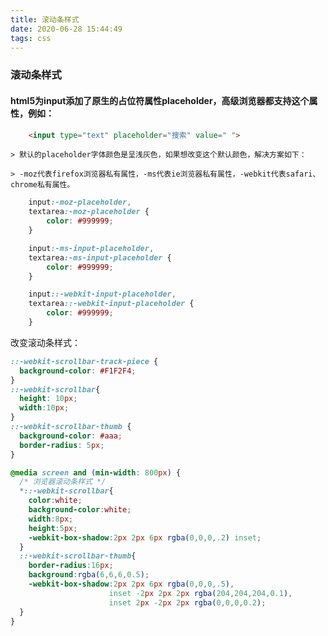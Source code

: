 ```yaml
---
title: 滚动条样式
date: 2020-06-28 15:44:49
tags: css
---
```

### 滚动条样式

   #### html5为input添加了原生的占位符属性placeholder，高级浏览器都支持这个属性，例如：
``` html
    <input type="text" placeholder="搜索" value=" ">
```
    > 默认的placeholder字体颜色是呈浅灰色，如果想改变这个默认颜色，解决方案如下：

    > -moz代表firefox浏览器私有属性，-ms代表ie浏览器私有属性，-webkit代表safari、chrome私有属性。
``` css
    input:-moz-placeholder,
    textarea:-moz-placeholder {
        color: #999999;
    }

    input:-ms-input-placeholder,
    textarea:-ms-input-placeholder {
        color: #999999;
    }

    input::-webkit-input-placeholder,
    textarea::-webkit-input-placeholder {
        color: #999999;
    }
```


改变滚动条样式：
``` css
::-webkit-scrollbar-track-piece {
  background-color: #F1F2F4;
}
::-webkit-scrollbar{
  height: 10px;
  width:10px;
}
::-webkit-scrollbar-thumb {
  background-color: #aaa;
  border-radius: 5px;
}
```


```css
@media screen and (min-width: 800px) {
  /* 浏览器滚动条样式 */
  *::-webkit-scrollbar{
    color:white;
    background-color:white;
    width:8px;
    height:5px;
    -webkit-box-shadow:2px 2px 6px rgba(0,0,0,.2) inset;
  }
  ::-webkit-scrollbar-thumb{
    border-radius:16px;
    background:rgba(6,6,6,0.5);
    -webkit-box-shadow:2px 2px 6px rgba(0,0,0,.5),
                      inset -2px 2px 2px rgba(204,204,204,0.1),
                      inset 2px -2px 2px rgba(0,0,0,0.2);
  }
}
```